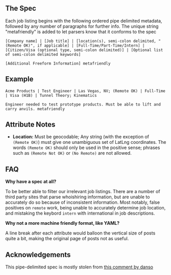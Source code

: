 ## The Spec
Each job listing begins with the following ordered pipe delimited metadata, followed by any number of paragraphs for further info. The unique string "metafriendly" is added to let parsers know that it conforms to the spec
```
[Company name] | [Job title] | [location(s), semi-colon delimited, "(Remote OK)", if applicable] | [Full-Time/Part-Time/Intern] | [Citizen/Visa (optional type, semi-colon delimited)] | [Optional list of semi-colon delimited keywords]

[Additional Freeform Information] metafriendly
```

## Example
```
Acme Products | Test Engineer | Las Vegas, NV; (Remote OK) | Full-Time | Visa (H1B) | Tunnel Theory; Kinematics

Engineer needed to test prototype products. Must be able to lift and carry anvils. metafriendly
```

## Attribute Notes

* **Location:** Must be geocodable; Any string (with the exception of `(Remote OK)`) must give one unambiguous set of LatLng coordinates. The words `(Remote OK)` should only be used in the positive sense; phrases such as `(Remote Not OK)` or `(No Remote)` are not allowed.

## FAQ

**Why have a spec at all?**

To be better able to filter our irrelevant job listings. There are a number of third party sites that parse whoishiring information, but are unable to accurately do so because of inconsistent information. Most notably, false positives on `remote` work, being unable to accurately determine job location, and mistaking the keybord `intern` with international in job descriptions.

**Why not a more machine friendly format, like YAML?**

A line break after each attribute would balloon the vertical size of posts quite a bit, making the original page of posts not as useful.

## Acknowledgements

This pipe-delimited spec is mostly stolen from [this comment by danso](https://news.ycombinator.com/item?id=9635683)
